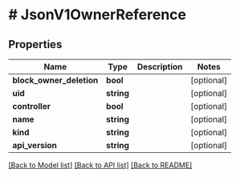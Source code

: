 # # JsonV1OwnerReference

## Properties

Name | Type | Description | Notes
------------ | ------------- | ------------- | -------------
**block_owner_deletion** | **bool** |  | [optional]
**uid** | **string** |  | [optional]
**controller** | **bool** |  | [optional]
**name** | **string** |  | [optional]
**kind** | **string** |  | [optional]
**api_version** | **string** |  | [optional]

[[Back to Model list]](../../README.md#models) [[Back to API list]](../../README.md#endpoints) [[Back to README]](../../README.md)

